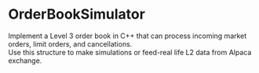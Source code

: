 # OrderBookSimulator
Implement a Level 3 order book in C++ that can process incoming market orders, limit orders, and cancellations.  
Use this structure to make simulations or feed-real life L2 data from Alpaca exchange.
